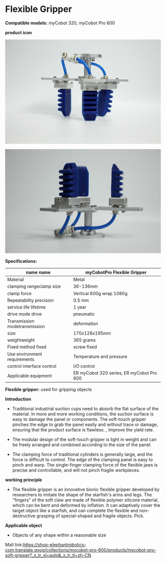 # **Flexible Gripper**

**Compatible models:** myCobot 320, myCobot Pro 600

**product icon**

![pi](../../../resourse/2-serialproduct/2.7/2.7.3/IMG_0055.JPG)

![pi](../../../resourse/2-serialproduct/2.7/2.7.3/IMG_0120.JPG)

**Specifications:**

| **name name**                 | **myCobotPro Flexible Gripper**           |
| ----------------------------- | ----------------------------------------- |
| Material                      | Metal                                     |
| clamping rangeclamp size      | 36-136mm                                  |
| clamp force                   | Vertical 600g wrap 1080g                  |
| Repeatability precision       | 0.5 mm                                    |
| service life lifetime         | 1 year                                    |
| drive mode drive              | pneumatic                                 |
| Transmission modetransmission | deformation                               |
| size                          | 170x128x195mm                             |
| weightweight                  | 365 grams                                 |
| Fixed method fixed            | screw fixed                               |
| Use environment requirements  | Temperature and pressure                  |
| control interface control     | I/O control                               |
| Applicable equipment          | ER myCobot 320 series, ER myCobot Pro 600 |

**Flexible gripper:** used for gripping objects

**Introduction**

- Traditional industrial suction cups need to absorb the flat surface of the material. In more and more working conditions, the suction surface is easy to damage the panel or components. The soft-touch gripper pinches the edge to grab the panel easily and without trace or damage, ensuring that the product surface is flawless. , Improve the yield rate.

- The modular design of the soft-touch gripper is light in weight and can be freely arranged and combined according to the size of the panel.

- The clamping force of traditional cylinders is generally large, and the force is difficult to control. The edge of the clamping panel is easy to pinch and warp. The single-finger clamping force of the flexible jaws is precise and controllable, and will not pinch fragile workpieces.

**working principle**

- The flexible gripper is an innovative bionic flexible gripper developed by researchers to imitate the shape of the starfish's arms and legs. The "fingers" of the soft claw are made of flexible polymer silicone material, which can be bent and deformed by inflation. It can adaptively cover the target object like a starfish, and can complete the flexible and non-destructive grasping of special-shaped and fragile objects. Pick.

**Applicable object**

- Objects of any shape within a reasonable size

Mall link:https://shop-elephantrobotics-com.translate.goog/collections/mycobot-pro-600/products/mycobot-pro-soft-gripper?_x_tr_sl=auto&_x_tr_tl=zh-CN

 
